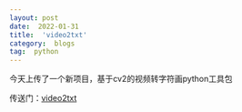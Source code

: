 ```yaml
---
layout: post
date:  2022-01-31
title:  'video2txt'
category:  blogs
tag:  python
---
```


今天上传了一个新项目，基于cv2的视频转字符画python工具包

传送门：[video2txt](https://zhengyinloong.github.io/video2txt)
